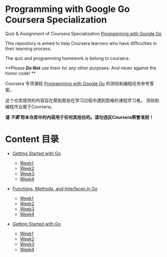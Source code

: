 # Programming with Google Go Coursera Specialization
Quiz &amp; Assignment of Coursera Specialization [Programming with Google Go](https://www.coursera.org/specializations/google-golang)

This repository is aimed to help Coursera learners who have difficulties in their learning process.  

The quiz and programming homework is belong to coursera.

**Please ***Do Not*** use them for any other purposes. And never against the honor code! **

Coursera 专项课程 [Programming with Google Go](https://www.coursera.org/specializations/google-golang) 的测验和编程任务参考答案。

这个仓库提供的内容旨在帮助那些在学习过程中遇到困难的课程学习者。
测验和编程作业属于Coursera。

**请 ***不要*** 将本仓库中的内容用于任何其他目的。请勿违反Coursera荣誉准则！**

# Content 目录

* [Getting Started with Go](./1.%20Getting%20Started%20with%20Go)
  * [Week1](./1.%20Getting%20Started%20with%20Go/Week1)
  * [Week2](./1.%20Getting%20Started%20with%20Go/Week2)
  * [Week3](./1.%20Getting%20Started%20with%20Go/Week3)
  * [Week4](./1.%20Getting%20Started%20with%20Go/Week4)

* [Functions, Methods, and Interfaces in Go](./2.%20Functions,%20Methods,%20and%20Interfaces%20in%20Go)
  * [Week1](./2.%20Functions,%20Methods,%20and%20Interfaces%20in%20Go/Week1)
  * [Week2](./2.%20Functions,%20Methods,%20and%20Interfaces%20in%20Go/Week2)
  * [Week3](./2.%20Functions,%20Methods,%20and%20Interfaces%20in%20Go/Week3)
  * [Week4](./2.%20Functions,%20Methods,%20and%20Interfaces%20in%20Go/Week4)

* [Getting Started with Go](./3.%20Concurrency%20in%20Go)
  * [Week1](./3.%20Concurrency%20in%20Go/Week1)
  * [Week2](./3.%20Concurrency%20in%20Go/Week2)
  * [Week3](./3.%20Concurrency%20in%20Go/Week3)
  * [Week4](./3.%20Concurrency%20in%20Go/Week4)